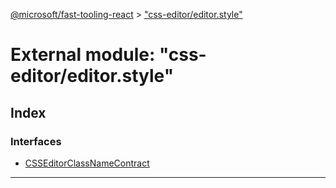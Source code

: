 [@microsoft/fast-tooling-react](../README.md) > ["css-editor/editor.style"](../modules/_css_editor_editor_style_.md)

# External module: "css-editor/editor.style"

## Index

### Interfaces

* [CSSEditorClassNameContract](../interfaces/_css_editor_editor_style_.csseditorclassnamecontract.md)

---


